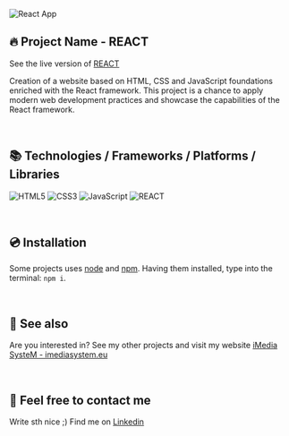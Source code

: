 ![React App](https://github.com/user-attachments/assets/cd38879e-ac02-435e-9ed8-bc238d95ae12)

## 🔥 Project Name - REACT

See the live version of [REACT](https://imediasystem.github.io/Sontec/)

Creation of a website based on HTML, CSS and JavaScript foundations enriched with the React framework. This project is a chance to apply modern web development practices and showcase the capabilities of the React framework.

&nbsp;

## 📚 Technologies / Frameworks / Platforms / Libraries
![HTML5](https://img.shields.io/badge/html5-%23E34F26.svg?style=for-the-badge&logo=html5&logoColor=white)
![CSS3](https://img.shields.io/badge/css3-%231572B6.svg?style=for-the-badge&logo=css3&logoColor=white)
![JavaScript](https://img.shields.io/badge/javascript-%23323330.svg?style=for-the-badge&logo=javascript&logoColor=%23F7DF1E)
![REACT](https://img.shields.io/badge/react%20-%2320232a.svg?&style=for-the-badge&logo=react&logoColor=%2361DAFB)

&nbsp;

## 💿 Installation
Some projects uses [node](https://nodejs.org/en/) and [npm](https://www.npmjs.com/). Having them installed, type into the terminal: `npm i`.

&nbsp;

## 🔗 See also
Are you interested in? See my other projects and visit my website [iMedia SysteM - imediasystem.eu](https://imediasystem.eu/)

&nbsp;

## 📝 Feel free to contact me
Write sth nice ;) Find me on [Linkedin](https://www.linkedin.com/in/krzysztof-graca-47698997/)
